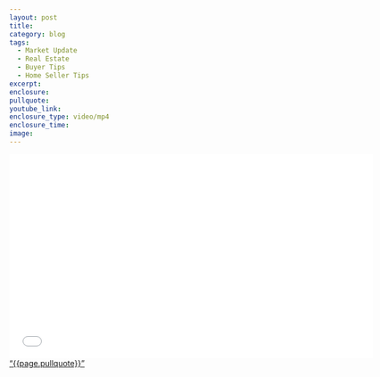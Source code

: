 ```yaml
---
layout: post
title:
category: blog  
tags:
  - Market Update
  - Real Estate
  - Buyer Tips
  - Home Seller Tips
excerpt:
enclosure:
pullquote:
youtube_link:
enclosure_type: video/mp4
enclosure_time:
image:
---
```

<iframe id="video" width="652" height="367" src="{{page.youtube}}" frameborder="0" allowfullscreen=""></iframe>
<a href="https://twitter.com/home/?status={{page.pullquote}}%20{{site.url}}{{page.url}}%20via%40{{site.data.settings.socials.twitter | remove: 'https://twitter.com/'}}" target='_blank' class="pullquote">&#8220;{{page.pullquote}}&#8221;</a>
